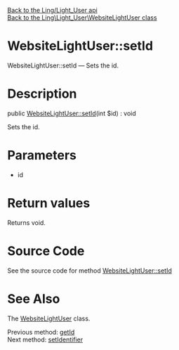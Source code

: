 [Back to the Ling/Light_User api](https://github.com/lingtalfi/Light_User/blob/master/doc/api/Ling/Light_User.md)<br>
[Back to the Ling\Light_User\WebsiteLightUser class](https://github.com/lingtalfi/Light_User/blob/master/doc/api/Ling/Light_User/WebsiteLightUser.md)


WebsiteLightUser::setId
================



WebsiteLightUser::setId — Sets the id.




Description
================


public [WebsiteLightUser::setId](https://github.com/lingtalfi/Light_User/blob/master/doc/api/Ling/Light_User/WebsiteLightUser/setId.md)(int $id) : void




Sets the id.




Parameters
================


- id

    


Return values
================

Returns void.








Source Code
===========
See the source code for method [WebsiteLightUser::setId](https://github.com/lingtalfi/Light_User/blob/master/WebsiteLightUser.php#L257-L260)


See Also
================

The [WebsiteLightUser](https://github.com/lingtalfi/Light_User/blob/master/doc/api/Ling/Light_User/WebsiteLightUser.md) class.

Previous method: [getId](https://github.com/lingtalfi/Light_User/blob/master/doc/api/Ling/Light_User/WebsiteLightUser/getId.md)<br>Next method: [setIdentifier](https://github.com/lingtalfi/Light_User/blob/master/doc/api/Ling/Light_User/WebsiteLightUser/setIdentifier.md)<br>

